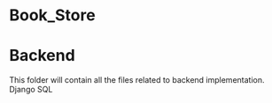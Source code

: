 # Book_Store
# Backend
This folder will contain all the files related to backend implementation.
Django
SQL
